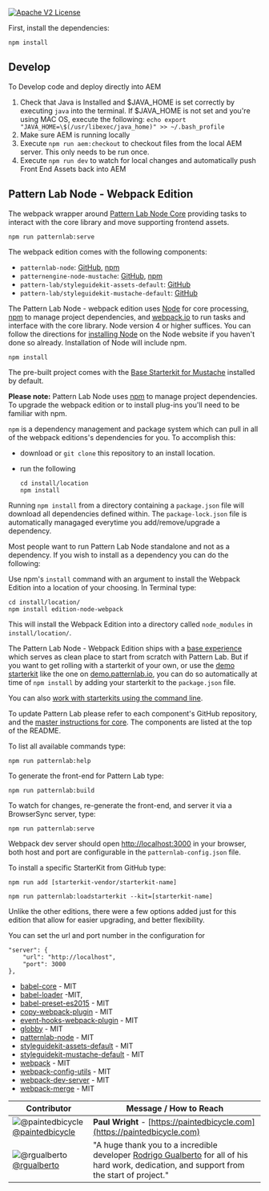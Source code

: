 [![Apache V2 License](http://img.shields.io/badge/license-Apache%20V2-blue.svg)](https://github.com/Comcast/patternlab-edition-node-webpack/blob/master/LICENSE)

First, install the dependencies:

`npm install`

## Develop 

To Develop code and deploy directly into AEM


1. Check that Java is Installed and $JAVA_HOME is set correctly by executing `java` into the terminal. If $JAVA_HOME is not set and you're using MAC OS, execute the following:
`echo export "JAVA_HOME=\$(/usr/libexec/java_home)" >> ~/.bash_profile`
2. Make sure AEM is running locally
3. Execute `npm run aem:checkout` to checkout files from the local AEM server. This only needs to be run once.
4. Execute `npm run dev` to watch for local changes and automatically push Front End Assets back into AEM

## Pattern Lab Node - Webpack Edition
The webpack wrapper around [Pattern Lab Node Core](https://github.com/pattern-lab/patternlab-node) providing tasks to interact with the core library and move supporting frontend assets.

`npm run patternlab:serve`



The webpack edition comes with the following components:

* `patternlab-node`: [GitHub](https://github.com/pattern-lab/patternlab-node), [npm](https://www.npmjs.com/package/patternlab-node)
* `patternengine-node-mustache`: [GitHub](https://github.com/pattern-lab/patternengine-node-mustache), [npm](https://www.npmjs.com/package/patternengine-node-mustache)
* `pattern-lab/styleguidekit-assets-default`: [GitHub](https://github.com/pattern-lab/styleguidekit-assets-default)
* `pattern-lab/styleguidekit-mustache-default`: [GitHub](https://github.com/pattern-lab/styleguidekit-mustache-default)


The Pattern Lab Node - webpack edition uses [Node](https://nodejs.org/en/) for core processing, [npm](https://www.npmjs.com/) to manage project dependencies, and [webpack.io](https://webpack.github.io/) to run tasks and interface with the core library. Node version 4 or higher suffices. You can follow the directions for [installing Node](https://nodejs.org/en/download/) on the Node website if you haven't done so already. Installation of Node will include npm.


`npm install`


 The pre-built project comes with the [Base Starterkit for Mustache](https://github.com/pattern-lab/starterkit-mustache-base) installed by default.

**Please note:** Pattern Lab Node uses [npm](https://www.npmjs.com/) to manage project dependencies. To upgrade the webpack edition or to install plug-ins you'll need to be familiar with npm.


`npm` is a dependency management and package system which can pull in all of the webpack editions's dependencies for you. To accomplish this:

* download or `git clone` this repository to an install location.

* run the following

    ```
    cd install/location
    npm install
    ```

Running `npm install` from a directory containing a `package.json` file will download all dependencies defined within. The `package-lock.json` file is automatically managaged everytime you add/remove/upgrade a dependency. 


Most people want to run Pattern Lab Node standalone and not as a dependency. If you wish to install as a dependency you can do the following:

Use npm's `install` command with an argument to install the Webpack Edition into a location of your choosing. In Terminal type:

    cd install/location/
    npm install edition-node-webpack

This will install the Webpack Edition into a directory called `node_modules` in `install/location/`.


The Pattern Lab Node - Webpack Edition ships with a [base experience](https://github.com/pattern-lab/starterkit-mustache-base) which serves as clean place to start from scratch with Pattern Lab. But if you want to get rolling with a starterkit of your own, or use the [demo starterkit](https://github.com/pattern-lab/starterkit-mustache-demo) like the one on [demo.patternlab.io](http://demo.patternlab.io), you can do so automatically at time of `npm install` by adding your starterkit to the `package.json` file.

You can also [work with starterkits using the command line](https://github.com/pattern-lab/patternlab-node/wiki/Importing-Starterkits).


To update Pattern Lab please refer to each component's GitHub repository, and the [master instructions for core](https://github.com/pattern-lab/patternlab-node/wiki/Upgrading). The components are listed at the top of the README.


To list all available commands type:

    npm run patternlab:help


To generate the front-end for Pattern Lab type:

    npm run patternlab:build


To watch for changes, re-generate the front-end, and server it via a BrowserSync server,  type:

    npm run patternlab:serve

Webpack dev server should open [http://localhost:3000](http://localhost:3000) in your browser, both host and port are configurable in the `patternlab-config.json` file.


To install a specific StarterKit from GitHub type:

    npm run add [starterkit-vendor/starterkit-name]

    npm run patternlab:loadstarterkit --kit=[starterkit-name]


Unlike the other editions, there were a few options added just for this edition that allow for easier upgrading, and better flexibility.

You can set the url and port number in the configuration for 

    "server": {
        "url": "http://localhost",
        "port": 3000
    },

* [babel-core](https://github.com/babel/babel/blob/master/LICENSE) - MIT
* [babel-loader](https://github.com/babel/babel-loader/blob/master/LICENSE) -MIT,
* [babel-preset-es2015](https://github.com/babel/babel/blob/master/LICENSE) - MIT
* [copy-webpack-plugin](https://github.com/webpack-contrib/copy-webpack-plugin/blob/master/LICENSE) - MIT
* [event-hooks-webpack-plugin](https://github.com/cascornelissen/event-hooks-webpack-plugin/blob/master/LICENSE.md) - MIT
* [globby](https://github.com/sindresorhus/globby/blob/master/license) - MIT
* [patternlab-node](https://github.com/pattern-lab/patternlab-node/blob/master/LICENSE) - MIT
* [styleguidekit-assets-default](https://github.com/pattern-lab/styleguidekit-assets-default/blob/master/LICENSE) - MIT
* [styleguidekit-mustache-default](https://github.com/pattern-lab/styleguidekit-mustache-default/blob/master/LICENSE) - MIT
* [webpack](https://github.com/webpack/webpack/blob/master/LICENSE) - MIT
* [webpack-config-utils](https://github.com/kentcdodds/webpack-config-utils/blob/master/LICENSE) - MIT
* [webpack-dev-server](https://github.com/webpack/webpack-dev-server/blob/master/LICENSE) - MIT
* [webpack-merge](https://github.com/survivejs/webpack-merge/blob/master/LICENSE) - MIT


Contributor | Message / How to Reach  
----------- | --------------
 ![@paintedbicycle](https://avatars3.githubusercontent.com/u/371114?s=75&v=4)[@paintedbicycle](https://github.com/paintedbicycle) | **Paul Wright** - [https://paintedbicycle.com](https://paintedbicycle.com)
 ![@rgualberto](https://avatars3.githubusercontent.com/u/5126167?v=4&s=75)[@rgualberto](https://github.com/rgualberto) | "A huge thank you to a incredible developer [Rodrigo Gualberto](https://github.com/rgualberto) for all of his hard work, dedication, and support from the start of project."
